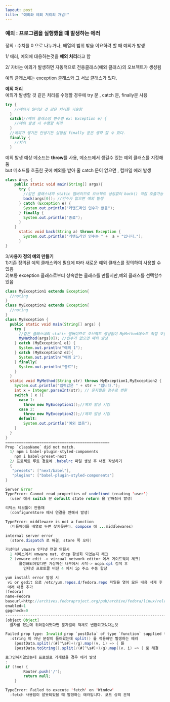 ```yaml
---
layout: post
title: "예외와 예외 처리의 개념!"
---
```


### 예외 : 프로그램을 실행했을 때 발생하는 에러  
  
정의 : 수치를 0 으로 나누거나, 배열의 범위 밖을 이요하려 할 때 예외가 발생
  
1/ 에러, 예외에 대응하는것을 **예외 처리**라고 함
  
2/ 자바는 예외가 발생하면 자동적으로 전용클래스(예외 클래스)의 오브젝트가 생성됨
  
예외 클래스에는 exception 클래스와 그 서브 클래스가 있다.
  
**예외 처리**  
예외가 발생할 것 같은 처리를 수행할 경우에 try 문 , catch 문, finally문 사용

```java
try {
    //예외가 일어날 것 같은 처리를 기술함
  }
  catch(//예외 클래스명 변수명 ex: Exception e) {
    //예외 발생 시 수행할 처리
  }
  //예외가 생기든 안생기든 실행됨 finally 문은 생략 할 수 있다.
  finally {
    //처리
  }
```  
예외 발생 예상 메소드는 **throw**를 사용, 메소드에서 생길수 있는 예외 클래스를 지정해 둠  
but 메소드를 호출한 곳에 예외를 받아 줄 catch 문이 없으면 , 컴파일 에러 발생

```java
class Args {
    public static void main(String[] args){
      try {
        //같은 클래스내의 static 멤버이므로 오브젝트 생성없이 back() 직접 호출가능
        back(args[0]); //인수가 없으면 예외 발생
      } catch (Exception e) {
        System.out.println("커맨드라인 인수가 없음");
      } finally {
        System.out.println("종료");
      }
    }
      static void back(String a) throws Exception {
        System.out.println("커맨드라인 인수는 " +  a + "입니다.");
      }        
}
```

3/**사용자 정의 예외 만들기**  
1)기존 정의된 예외 클래스외에 필요에 따라 새로운 예외 클래스를 정의하여 사용할 수 있음  
2)보통 exception 클래스로부터 상속받는 클래스를 만들지만,예외 클래스를 선택할수있음

```java
class MyException1 extends Exception{
  //noting
}
class MyException2 extends Exception{
  //noting
}
class MyException {
  public static void main(String[] args) {
    try {
      //같은 클래스내의 static 멤버이므로 오브젝트 생성없이 MyMethod메소드 직접 호출가능
      MyMethod(args[0]); //인수가 없으면 예외 발생
    } catch (MyException1 e1) {
      System.out.println("예외 1");
    } catch (MyException2 e2){
      System.out.println("예외 2");
    } finally{
      System.out.println("종료");
    }
  }
  static void MyMethod(String str) throws MyException1,MyException2 {
    System.out.println("입력값은 " + str + "입니다.");
    int x = Integer.parseInt(str); // 문자열을 정수로 변환
    switch ( x ){
      case 1:
        throw new MyException1();//예외 발생 시킴
      case 2:
        throw new MyException2();//예외 발생 시킴
      default:
        System.out.println("예외 없음");
    }
  }
}
==============================================
Prop `className` did not match.
  1/ npm i babel-plugin-styled-components
    npm i babel-preset-next
  2/ 프로젝트 루트 경로에 .babelrc 파일 생성 후 내용 작성하기
  {
   "presets": ["next/babel"],
   "plugins": ["babel-plugin-styled-components"]
}

Server Error
TypeError: Cannot read properties of undefined (reading 'user')
  (user 에서 switch 문 default state return 을 안해줘서 발생)

리덕스 데브툴이 안뜰때
  (configureStore 에서 연결을 안해서 발생)

TypeError: middleware is not a function
  (미들웨어를 배열로 두면 찾지못한다. compose 에 ...middlewares)

internal server error
  (store.dispatch 로 해결, store 쪽 오타)

가상머신 vmware 인터넷 연결 안될시
  1 서비스에서 vmware nat, dhcp 활성화 되었는지 체크
  2 (vmware edit -> vircual network editor 에서 게이트웨이 체크)
      활성화되어있다면 가상머신 내부에서 시작-> ncpa.cpl 검색 후 
        인터넷 프로토콜 버전 4 에서 ip 주소 수동 할당

yum install error 발생 시
 vi or gedit 으로 /etc/yum.repos.d/fedora.repo 파일을 열어 모든 내용 삭제 후 
 아래 내용 추가 
[fedora]
name=Fedora
baseurl=http://archives.fedoraproject.org/pub/archive/fedora/linux/releases/19/Everything/x86_64/os/
enabled=1
gpgcheck=0
--------------------------------------------------------------------------------
[object Object]
  글자를 쳤는데 위와같이떳다면 문자열이 객체로 변환되고있다는것

Failed prop type: Invalid prop `postData` of type `function` supplied to `PostCardContent`, expected `string`.
  :string 이 아닌 문장이 들어왔는데 split() 를 적용하면 발생하는 에러
    {postData.split(/(#[^\s#]+)/g).map((v, i) => { 를
    {postData.toString().split(/(#[^\s#]+)/g).map((v, i) => { 로 해결

로그인하지않았는데 프로필로 가게됐을 경우 에러 발생 
: 
if (!me) {
		Router.push('/');
		return null;
	}

TypeError: Failed to execute 'fetch' on 'Window'
  :fetch 사용법이 잘못되었을 때 발생하는 에러입니다. 코드 상의 문제





















```
